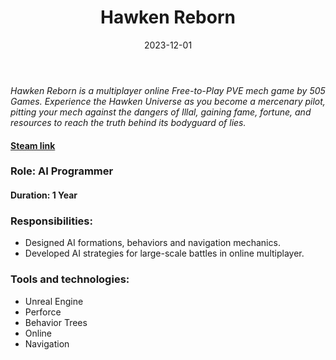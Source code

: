 ﻿---
title: "Hawken Reborn"
description: "Multiplayer online Free-to-Play PVE mech game. Worked as AI Programmer for 1 year"
date: 2023-12-01
image:
  path: assets/img/hawken/hawken.jpg # Add image post (optional)
---

*Hawken Reborn is a multiplayer online Free-to-Play PVE mech game by 505 Games. Experience the Hawken Universe as you
become a mercenary pilot, pitting your mech against the dangers of Illal, gaining fame, fortune, and resources to reach 
the truth behind its bodyguard of lies.*
#### [Steam link](https://store.steampowered.com/app/705040/HAWKEN_REBORN/)

### Role: AI Programmer
#### Duration: 1 Year
### Responsibilities:
* Designed AI formations, behaviors and navigation mechanics.
* Developed AI strategies for large-scale battles in online multiplayer.

### Tools and technologies:
* Unreal Engine
* Perforce
* Behavior Trees
* Online
* Navigation


